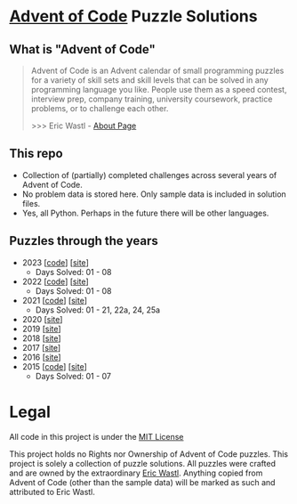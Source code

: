 # [Advent of Code](https://adventofcode.com/) Puzzle Solutions

## What is "Advent of Code"

> Advent of Code is an Advent calendar of small programming puzzles for a variety of skill sets and skill levels that can be solved in any programming language you like. People use them as a speed contest, interview prep, company training, university coursework, practice problems, or to challenge each other.
>
> \>\>\> Eric Wastl - [About Page](https://adventofcode.com/about)


## This repo
- Collection of (partially) completed challenges across several years of Advent of Code.
- No problem data is stored here. Only sample data is included in solution files.
- Yes, all Python. Perhaps in the future there will be other languages.


## Puzzles through the years
* 2023 \[[code](2023)\] \[[site](https://adventofcode.com/2023)\]
    * Days Solved: 01 - 08
* 2022 \[[code](2022)\] \[[site](https://adventofcode.com/2022)\]
    * Days Solved: 01 - 08
* 2021 \[[code](2021)\] \[[site](https://adventofcode.com/2021)\]
    * Days Solved: 01 - 21, 22a, 24, 25a
* 2020 \[[site](https://adventofcode.com/2020)\]
* 2019 \[[site](https://adventofcode.com/2019)\]
* 2018 \[[site](https://adventofcode.com/2018)\]
* 2017 \[[site](https://adventofcode.com/2017)\]
* 2016 \[[site](https://adventofcode.com/2016)\]
* 2015 \[[code](2015)\] \[[site](https://adventofcode.com/2015)\]
    * Days Solved: 01 - 07


# Legal
All code in this project is under the [MIT License](LICENSE)

This project holds no Rights nor Ownership of Advent of Code puzzles. This project is solely a collection of puzzle solutions. All puzzles were crafted and are owned by the extraordinary [Eric Wastl](http://was.tl/).
Anything copied from Advent of Code (other than the sample data) will be marked as such and attributed to Eric Wastl.
